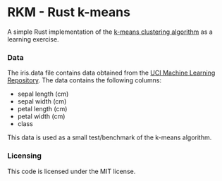 # RKM - Rust k-means #

A simple Rust implementation of the [k-means clustering algorithm](http://en.wikipedia.org/wiki/K-means_clustering) as a learning exercise.

### Data ###
The iris.data file contains data obtained from the [UCI Machine Learning Repository](https://archive.ics.uci.edu/ml/datasets/Iris). The data contains the following columns:
 - sepal length (cm)
 - sepal width (cm)
 - petal length (cm)
 - petal width (cm)
 - class
 
 This data is used as a small test/benchmark of the k-means algorithm.

### Licensing ###
 This code is licensed under the MIT license.
